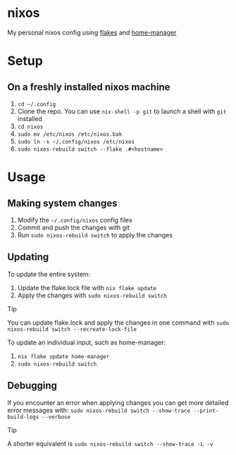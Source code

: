 # nixos
My personal nixos config using [flakes](https://nixos.wiki/wiki/Flakes) and [home-manager](https://nix-community.github.io/home-manager/)

# Setup 
## On a freshly installed nixos machine
1. `cd ~/.config`
2. Clone the repo. You can use `nix-shell -p git` to launch a shell with `git` installed
3. `cd nixos`
4. `sudo mv /etc/nixos /etc/nixos.bak`
5. `sudo ln -s ~/.config/nixos /etc/nixos`
6. `sudo nixos-rebuild switch --flake .#<hostname>`

# Usage
## Making system changes
1. Modify the `~/.config/nixos` config files
2. Commit and push the changes with git
3. Run `sudo nixos-rebuild switch` to apply the changes

## Updating
To update the entire system:
1. Update the flake.lock file with `nix flake update`
2. Apply the changes with `sudo nixos-rebuild switch`
> [!TIP]
> You can update flake.lock and apply the changes in one command with `sudo nixos-rebuild switch --recreate-lock-file`

To update an individual input, such as home-manager:
1. `nix flake update home-manager`
2. `sudo nixos-rebuild switch`

## Debugging
If you encounter an error when applying changes you can get more detailed error messages with:
`sudo nixos-rebuild switch --show-trace --print-build-logs --verbose`
> [!TIP]
> A shorter equivalent is `sudo nixos-rebuild switch --show-trace -L -v`
